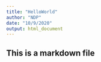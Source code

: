 ```yaml
---
title: "HelloWorld"
author: "NDP"
date: "10/9/2020"
output: html_document
---
```


## This is a markdown file